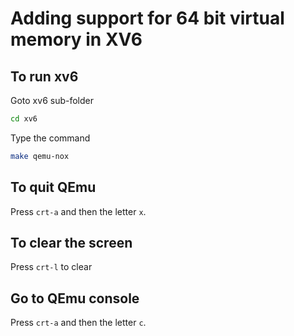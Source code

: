 # Adding support for 64 bit virtual memory in XV6

## To run xv6

Goto xv6 sub-folder

```bash
cd xv6
```

Type the command

```bash
make qemu-nox
```

## To quit QEmu

Press `crt-a` and then the letter `x`.

## To clear the screen

Press `crt-l` to clear

## Go to QEmu console

Press `crt-a` and then the letter `c`.
